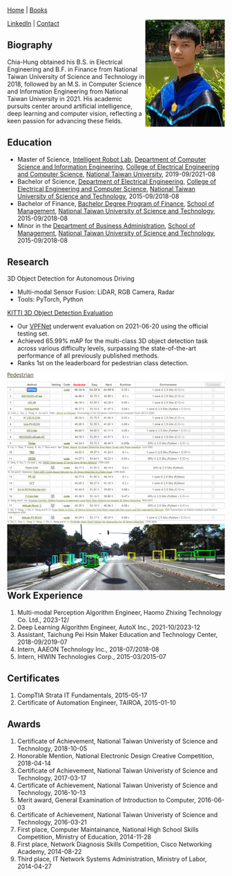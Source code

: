 [Home](.) | [Books](books)

[LinkedIn](https://linkedin.com/in/chiahung) | [Contact](mailto:contact@chiahung.wang)
<img align="right" width="184" height="247" src="photo.jpg">

## Biography

Chia-Hung obtained his B.S. in Electrical Engineering and B.F. in Finance from National Taiwan University of Science and Technology in 2018, followed by an M.S. in Computer Science and Information Engineering from National Taiwan University in 2021. His academic pursuits center around artificial intelligence, deep learning and computer vision, reflecting a keen passion for advancing these fields.

## Education
- Master of Science, [Intelligent Robot Lab](https://robotlab.csie.ntu.edu.tw), [Department of Computer Science and Information Engineering](https://www.csie.ntu.edu.tw), [College of Electrical Engineering and Computer Science](http://eecs.ntu.edu.tw), [National Taiwan University](https://www.ntu.edu.tw), 2019-09/2021-08
- Bachelor of Science, [Department of Electrical Engineering](https://www.ee.ntust.edu.tw), [College of Electrical Engineering and Computer Science](https://www.ceecs.ntust.edu.tw), [National Taiwan University of Science and Technology](https://www.ntust.edu.tw), 2015-09/2018-08
- Bachelor of Finance, [Bachelor Degree Program of Finance](https://www.fn.ntust.edu.tw), [School of Management](https://www.management.ntust.edu.tw), [National Taiwan University of Science and Technology](https://www.ntust.edu.tw), 2015-09/2018-08
- Minor in the [Department of Business Administration](https://www.ba.ntust.edu.tw), [School of Management](https://www.management.ntust.edu.tw), [National Taiwan University of Science and Technology](https://www.ntust.edu.tw), 2015-09/2018-08

## Research
3D Object Detection for Autonomous Driving
- Multi-modal Sensor Fusion: LiDAR, RGB Camera, Radar
- Tools: PyTorch, Python

[KITTI 3D Object Detection Evaluation](http://www.cvlibs.net/datasets/kitti/eval_object.php?obj_benchmark=3d)
- Our [VPFNet](http://www.cvlibs.net/datasets/kitti/eval_object_detail.php?&result=145d49cc1c4e036e3dfc7d56ce6c69d780b16d0b) underwent evaluation on 2021-06-20 using the official testing set.
- Achieved 65.99% mAP for the multi-class 3D object detection task across various difficulty levels, surpassing the state-of-the-art performance of all previously published methods.
- Ranks 1st on the leaderboard for pedestrian class detection.

<img align="right" src="rank.png">
<img align="right" src="006813_3dbox.jpg">

## Work Experience
1. Multi-modal Perception Algorithm Engineer, Haomo Zhixing Technology Co. Ltd., 2023-12/
1. Deep Learning Algorithm Engineer, AutoX Inc., 2021-10/2023-12
1. Assistant, Taichung Pei Hsin Maker Education and Technology Center, 2018-09/2019-07
1. Intern, AAEON Technology Inc., 2018-07/2018-08
1. Intern, HIWIN Technologies Corp., 2015-03/2015-07

## Certificates
1. CompTIA Strata IT Fundamentals, 2015-05-17
1. Certificate of Automation Engineer, TAIROA, 2015-01-10

## Awards
1. Certificate of Achievement, National Taiwan Univeristy of Science and Technology, 2018-10-05
1. Honorable Mention, National Electronic Design Creative Competition, 2018-04-14
1. Certificate of Achievement, National Taiwan Univeristy of Science and Technology, 2017-03-17
1. Certificate of Achievement, National Taiwan Univeristy of Science and Technology, 2016-10-13
1. Merit award, General Examination of Introduction to Computer, 2016-06-03
1. Certificate of Achievement, National Taiwan Univeristy of Science and Technology, 2016-03-21
1. First place, Computer Maintainance, National High School Skills Competition, Ministry of Education, 2014-11-28
1. First place, Network Diagnosis Skills Competition, Cisco Networking Academy, 2014-08-22
1. Third place, IT Network Systems Administration, Ministry of Labor, 2014-04-27
